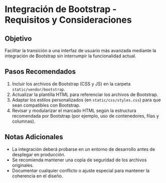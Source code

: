 # Integración de Bootstrap - Requisitos y Consideraciones

## Objetivo
Facilitar la transición a una interfaz de usuario más avanzada mediante la integración de Bootstrap sin interrumpir la funcionalidad actual.

## Pasos Recomendados
1. Incluir los archivos de Bootstrap (CSS y JS) en la carpeta `static/vendor/bootstrap`.
2. Actualizar la plantilla HTML para referenciar los archivos de Bootstrap.
3. Adaptar los estilos personalizados (en `static/css/styles.css`) para que sean compatibles con Bootstrap.
4. Revisar y modularizar el marcado HTML según la estructura recomendada por Bootstrap (por ejemplo, uso de contenedores, filas y columnas).

## Notas Adicionales
- La integración deberá probarse en un entorno de desarrollo antes de desplegar en producción.
- Se recomienda mantener una copia de seguridad de los archivos originales.
- Documentar cualquier conflicto o ajuste especial para mantener la coherencia en el diseño.
